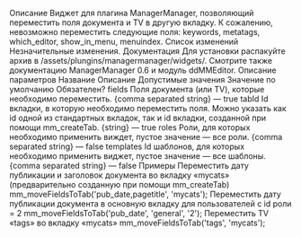 Описание
Виджет для плагина ManagerManager, позволяющий переместить поля документа и TV в другую вкладку. К сожалению, невозможно переместить следующие поля: keywords, metatags, which_editor, show_in_menu, menuindex.
Список изменений
Незначительные изменения.
Документация
Для установки распакуйте архив в /assets/plungins/managermanager/widgets/. Смотрите также документацию ManagerManager 0.6 и модуль ddMMEditor.
Описание параметров
Название	Описание	Допустимые значения	Значение по умолчанию	Обязателен?
fields	Поля документа (или TV), которые необходимо переместить.	{comma separated string}	—	true
tabId	Id вкладки, в которую необходимо переместить поля. Можно указать как id одной из стандартных вкладок, так и id вкладки, созданной при помощи mm_createTab.	{string}	—	true
roles	Роли, для которых необходимо применить виждет, пустое значение — все роли.	{comma separated string}	—	false
templates	Id шаблонов, для которых необходимо применить виджет, пустое значение — все шаблоны.	{comma separated string}	—	false
Примеры
Переместить дату публикации и заголовок документа во вкладку «mycats» (предварительно созданную при помощи mm_createTab)
mm_moveFieldsToTab('pub_date,pagetitle', 'mycats');
Переместить дату публикации документа в основную вкладку для пользователей с id роли = 2
mm_moveFieldsToTab('pub_date', 'general', '2');
Переместить TV «tags» во вкладку «mycats»
mm_moveFieldsToTab('tags', 'mycats');